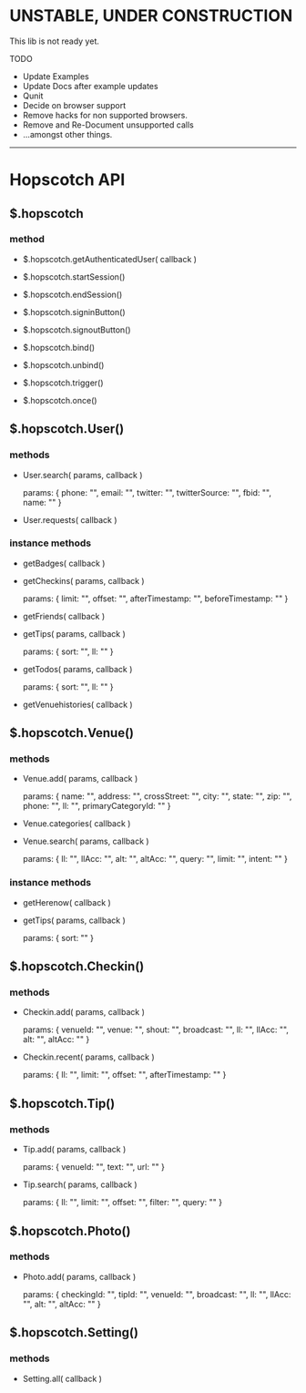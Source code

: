 UNSTABLE, UNDER CONSTRUCTION
============================

This lib is not ready yet. 

TODO 

  - Update Examples
  - Update Docs after example updates
  - Qunit
  - Decide on browser support
  - Remove hacks for non supported browsers.
  - Remove and Re-Document unsupported calls
  - ...amongst other things.

*****

Hopscotch API
=============

$.hopscotch
---------

### method

- $.hopscotch.getAuthenticatedUser( callback )

- $.hopscotch.startSession()

- $.hopscotch.endSession()

- $.hopscotch.signinButton()

- $.hopscotch.signoutButton()

- $.hopscotch.bind()

- $.hopscotch.unbind()

- $.hopscotch.trigger()

- $.hopscotch.once()

$.hopscotch.User()
------------------

### methods

- User.search( params, callback )

    params: { phone: "", email: "", twitter: "", twitterSource: "", fbid: "", name: "" }

- User.requests( callback )


### instance methods

- getBadges( callback )


- getCheckins( params, callback )

    params: { limit: "", offset: "", afterTimestamp: "", beforeTimestamp: "" }

- getFriends( callback )

- getTips( params, callback )

    params: { sort: "", ll: "" }

- getTodos( params, callback )

    params: { sort: "", ll: "" }

- getVenuehistories( callback )


$.hopscotch.Venue()
-------------------

### methods

- Venue.add( params, callback )

    params: { name: "", address: "", crossStreet: "", city: "", state: "", zip: "", phone: "", ll: "", primaryCategoryId: "" }

- Venue.categories( callback )

- Venue.search( params, callback )

    params: { ll: "", llAcc: "", alt: "", altAcc: "", query: "", limit: "", intent: "" }

### instance methods

- getHerenow( callback )

- getTips( params, callback )

    params: { sort: "" }

$.hopscotch.Checkin()
---------------------

### methods


- Checkin.add( params, callback )

    params: { venueId: "", venue: "", shout: "", broadcast: "", ll: "", llAcc: "", alt: "", altAcc: "" }

- Checkin.recent( params, callback )

    params: { ll: "", limit: "", offset: "", afterTimestamp: "" }

$.hopscotch.Tip()
-----------------

### methods


- Tip.add( params, callback )

    params: { venueId: "", text: "", url: "" }

- Tip.search( params, callback )

    params: { ll: "", limit: "", offset: "", filter: "", query: "" }

$.hopscotch.Photo()
-------------------

### methods


- Photo.add( params, callback )

    params: { checkingId: "", tipId: "", venueId: "", broadcast: "", ll: "", llAcc: "", alt: "", altAcc: "" }

$.hopscotch.Setting()
---------------------

### methods


- Setting.all( callback )
